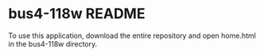 # bus4-118w README

To use this application, download the entire repository and open home.html in the bus4-118w directory.
